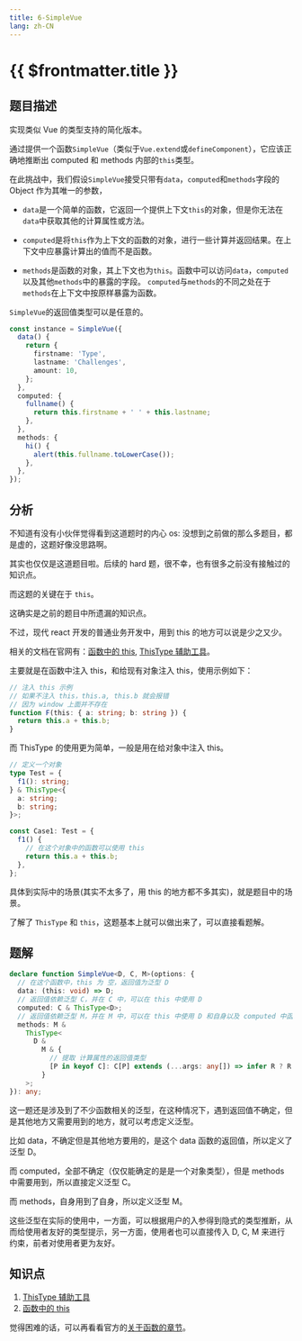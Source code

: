 ```yaml
---
title: 6-SimpleVue
lang: zh-CN
---
```


# {{ $frontmatter.title }}

## 题目描述

实现类似 Vue 的类型支持的简化版本。

通过提供一个函数`SimpleVue`（类似于`Vue.extend`或`defineComponent`），它应该正确地推断出 computed 和 methods 内部的`this`类型。

在此挑战中，我们假设`SimpleVue`接受只带有`data`，`computed`和`methods`字段的 Object 作为其唯一的参数，

- `data`是一个简单的函数，它返回一个提供上下文`this`的对象，但是你无法在`data`中获取其他的计算属性或方法。

- `computed`是将`this`作为上下文的函数的对象，进行一些计算并返回结果。在上下文中应暴露计算出的值而不是函数。

- `methods`是函数的对象，其上下文也为`this`。函数中可以访问`data`，`computed`以及其他`methods`中的暴露的字段。 `computed`与`methods`的不同之处在于`methods`在上下文中按原样暴露为函数。

`SimpleVue`的返回值类型可以是任意的。

```ts
const instance = SimpleVue({
  data() {
    return {
      firstname: 'Type',
      lastname: 'Challenges',
      amount: 10,
    };
  },
  computed: {
    fullname() {
      return this.firstname + ' ' + this.lastname;
    },
  },
  methods: {
    hi() {
      alert(this.fullname.toLowerCase());
    },
  },
});
```

## 分析

不知道有没有小伙伴觉得看到这道题时的内心 os: 没想到之前做的那么多题目，都是虚的，这题好像没思路啊。

其实也仅仅是这道题目啦。后续的 hard 题，很不幸，也有很多之前没有接触过的知识点。

而这题的关键在于 `this`。

这确实是之前的题目中所遗漏的知识点。

不过，现代 react 开发的普通业务开发中，用到 this 的地方可以说是少之又少。

相关的文档在官网有：[函数中的 this](https://www.typescriptlang.org/docs/handbook/2/functions.html#declaring-this-in-a-function), [ThisType 辅助工具](https://www.typescriptlang.org/docs/handbook/utility-types.html#thistypetype)。

主要就是在函数中注入 this，和给现有对象注入 this，使用示例如下：

```ts
// 注入 this 示例
// 如果不注入 this，this.a, this.b 就会报错
// 因为 window 上面并不存在
function F(this: { a: string; b: string }) {
  return this.a + this.b;
}
```

而 ThisType 的使用更为简单，一般是用在给对象中注入 this。

```ts
// 定义一个对象
type Test = {
  f1(): string;
} & ThisType<{
  a: string;
  b: string;
}>;

const Case1: Test = {
  f1() {
    // 在这个对象中的函数可以使用 this
    return this.a + this.b;
  },
};
```

具体到实际中的场景(其实不太多了，用 this 的地方都不多其实)，就是题目中的场景。

了解了 `ThisType` 和 `this`，这题基本上就可以做出来了，可以直接看题解。

## 题解

```ts
declare function SimpleVue<D, C, M>(options: {
  // 在这个函数中，this 为 空，返回值为泛型 D
  data: (this: void) => D;
  // 返回值依赖泛型 C，并在 C 中，可以在 this 中使用 D
  computed: C & ThisType<D>;
  // 返回值依赖泛型 M，并在 M 中，可以在 this 中使用 D 和自身以及 computed 中函数的返回值类型
  methods: M &
    ThisType<
      D &
        M & {
          // 提取 计算属性的返回值类型
          [P in keyof C]: C[P] extends (...args: any[]) => infer R ? R : never;
        }
    >;
}): any;
```

这一题还是涉及到了不少函数相关的泛型，在这种情况下，遇到返回值不确定，但是其他地方又需要用到的地方，就可以考虑定义泛型。

比如 data，不确定但是其他地方要用的，是这个 data 函数的返回值，所以定义了泛型 D。

而 computed，全部不确定（仅仅能确定的是是一个对象类型），但是 methods 中需要用到，所以直接定义泛型 C。

而 methods，自身用到了自身，所以定义泛型 M。

这些泛型在实际的使用中，一方面，可以根据用户的入参得到隐式的类型推断，从而给使用者友好的类型提示，另一方面，使用者也可以直接传入 D, C, M 来进行约束，前者对使用者更为友好。

## 知识点

1. [ThisType 辅助工具](https://www.typescriptlang.org/docs/handbook/utility-types.html#thistypetype)
2. [函数中的 this](https://www.typescriptlang.org/docs/handbook/2/functions.html#declaring-this-in-a-function)

觉得困难的话，可以再看看官方的[关于函数的章节](https://www.typescriptlang.org/docs/handbook/2/functions.html#handbook-content)。
